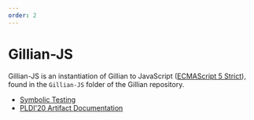 ```yaml
---
order: 2
---
```


# Gillian-JS

Gillian-JS is an instantiation of Gillian to JavaScript ([ECMAScript 5 Strict](https://262.ecma-international.org/5.1/)), found in the `Gillian-JS` folder of the Gillian repository.

- [Symbolic Testing](./symbolic-testing)
- [PLDI'20 Artifact Documentation](./pldi20-artifact/)
